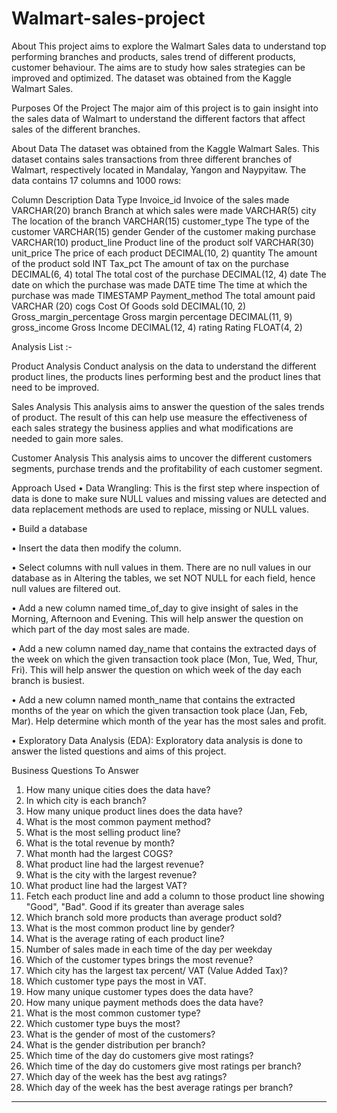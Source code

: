 # Walmart-sales-project
About
This project aims to explore the Walmart Sales data to understand top performing branches and products, sales trend of different products, customer behaviour. The aims are to study how sales strategies can be improved and optimized. The dataset was obtained from the Kaggle Walmart Sales. 

Purposes Of the Project
The major aim of this project is to gain insight into the sales data of Walmart to understand the different factors that affect sales of the different branches.

About Data
The dataset was obtained from the Kaggle Walmart Sales. This dataset contains sales transactions from three different branches of Walmart, respectively located in Mandalay, Yangon and Naypyitaw. The data contains 17 columns and 1000 rows:

Column	Description	Data Type
Invoice_id	Invoice of the sales made	VARCHAR(20)
branch	Branch at which sales were made	VARCHAR(5)
city	The location of the branch	VARCHAR(15)
customer_type	The type of the customer	VARCHAR(15)
gender	Gender of the customer making purchase	VARCHAR(10)
product_line	Product line of the product solf	VARCHAR(30)
unit_price	The price of each product	DECIMAL(10, 2)
quantity	The amount of the product sold	INT
Tax_pct	The amount of tax on the purchase	DECIMAL(6, 4)
total	The total cost of the purchase	DECIMAL(12, 4)
date	The date on which the purchase was made	DATE
time	The time at which the purchase was made	TIMESTAMP
Payment_method	The total amount paid	VARCHAR (20)
cogs	Cost Of Goods sold	DECIMAL(10, 2)
Gross_margin_percentage	Gross margin percentage	DECIMAL(11, 9)
gross_income	Gross Income	DECIMAL(12, 4)
rating	Rating	FLOAT(4, 2)

Analysis List :-

Product Analysis
Conduct analysis on the data to understand the different product lines, the products lines performing best and the product lines that need to be improved.

Sales Analysis
This analysis aims to answer the question of the sales trends of product. The result of this can help use measure the effectiveness of each sales strategy the business applies and what modifications are needed to gain more sales.

Customer Analysis
This analysis aims to uncover the different customers segments, purchase trends and the profitability of each customer segment.

Approach Used
•	Data Wrangling: This is the first step where inspection of data is done to make sure NULL values and missing values are detected and data replacement methods are used to replace, missing or NULL values.

•	Build a database

•	Insert the data then modify the column.

•	Select columns with null values in them. There are no null values in our database as in Altering the tables, we set NOT NULL for each field, hence null values are filtered out.

•	Add a new column named time_of_day to give insight of sales in the Morning, Afternoon and Evening. This will help answer the question on which part of the day most sales are made.

•	Add a new column named day_name that contains the extracted days of the week on which the given transaction took place (Mon, Tue, Wed, Thur, Fri). This will help answer the question on which week of the day each branch is busiest.

•	Add a new column named month_name that contains the extracted months of the year on which the given transaction took place (Jan, Feb, Mar). Help determine which month of the year has the most sales and profit.

•	Exploratory Data Analysis (EDA): Exploratory data analysis is done to answer the listed questions and aims of this project.

Business Questions To Answer
1)	How many unique cities does the data have?
2)	In which city is each branch?
3)	How many unique product lines does the data have?
4)	What is the most common payment method?
5)	What is the most selling product line?
6)	What is the total revenue by month?
7)	What month had the largest COGS?
8)	What product line had the largest revenue?
9)	What is the city with the largest revenue?
10)	What product line had the largest VAT?
11)	Fetch each product line and add a column to those product line showing "Good", "Bad". Good if its greater than average sales
12)	Which branch sold more products than average product sold?
13)	What is the most common product line by gender?
14)	What is the average rating of each product line?
15)	Number of sales made in each time of the day per weekday
16)	Which of the customer types brings the most revenue?
17)	Which city has the largest tax percent/ VAT (Value Added Tax)?
18)	Which customer type pays the most in VAT.
19)	How many unique customer types does the data have?
20)	How many unique payment methods does the data have?
21)	What is the most common customer type?
22)	Which customer type buys the most?
23)	What is the gender of most of the customers?
24)	What is the gender distribution per branch?
25)	Which time of the day do customers give most ratings?
26)	Which time of the day do customers give most ratings per branch?
27)	Which day of the week has the best avg ratings?
28)	Which day of the week has the best average ratings per branch?

----------------------------------------------------------------------------------------------------------------------------------------------------------------------------------------------------------------------------------------------------------------------------

